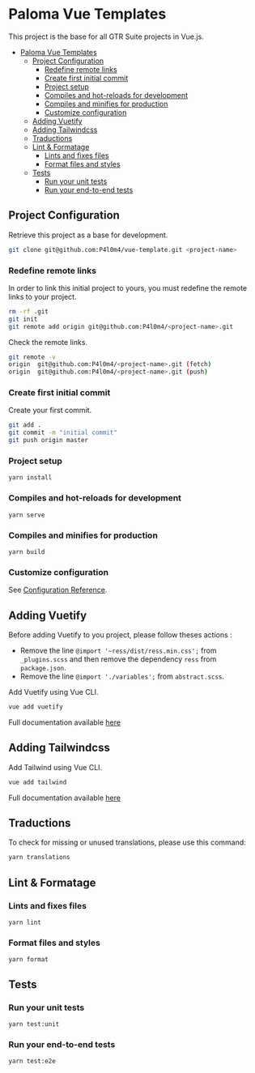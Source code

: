 # Paloma Vue Templates

This project is the base for all GTR Suite projects in Vue.js.

- [Paloma Vue Templates](#paloma-vue-templates)
  - [Project Configuration](#project-configuration)
    - [Redefine remote links](#redefine-remote-links)
    - [Create first initial commit](#create-first-initial-commit)
    - [Project setup](#project-setup)
    - [Compiles and hot-reloads for development](#compiles-and-hot-reloads-for-development)
    - [Compiles and minifies for production](#compiles-and-minifies-for-production)
    - [Customize configuration](#customize-configuration)
  - [Adding Vuetify](#adding-vuetify)
  - [Adding Tailwindcss](#adding-tailwindcss)
  - [Traductions](#traductions)
  - [Lint & Formatage](#lint--formatage)
    - [Lints and fixes files](#lints-and-fixes-files)
    - [Format files and styles](#format-files-and-styles)
  - [Tests](#tests)
    - [Run your unit tests](#run-your-unit-tests)
    - [Run your end-to-end tests](#run-your-end-to-end-tests)

## Project Configuration

Retrieve this project as a base for development.

```bash
git clone git@github.com:P4l0m4/vue-template.git <project-name>
```

### Redefine remote links

In order to link this initial project to yours, you must redefine the remote links to your project.

```bash
rm -rf .git
git init
git remote add origin git@github.com:P4l0m4/<project-name>.git
```

Check the remote links.

```bash
git remote -v
origin  git@github.com:P4l0m4/<project-name>.git (fetch)
origin  git@github.com:P4l0m4/<project-name>.git (push)
```

### Create first initial commit

Create your first commit.

```bash
git add .
git commit -m "initial commit"
git push origin master
```

### Project setup

```
yarn install
```

### Compiles and hot-reloads for development

```
yarn serve
```

### Compiles and minifies for production

```
yarn build
```

### Customize configuration

See [Configuration Reference](https://cli.vuejs.org/config/).

## Adding Vuetify

Before adding Vuetify to you project, please follow theses actions :

- Remove the line `@import '~ress/dist/ress.min.css';` from `_plugins.scss` and then remove the dependency `ress` from `package.json`.
- Remove the line `@import './variables';` from `abstract.scss`.

Add Vuetify using Vue CLI.

```bash
vue add vuetify
```

Full documentation available [here](https://vuetifyjs.com/en/getting-started/installation/)

## Adding Tailwindcss

Add Tailwind using Vue CLI.

```bash
vue add tailwind
```

Full documentation available [here](https://tailwindcss.com/docs)

## Traductions

To check for missing or unused translations, please use this command:

```bash
yarn translations
```

## Lint & Formatage

### Lints and fixes files

```
yarn lint
```

### Format files and styles

```
yarn format
```

## Tests

### Run your unit tests

```
yarn test:unit
```

### Run your end-to-end tests

```
yarn test:e2e
```
